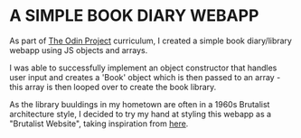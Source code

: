# A SIMPLE BOOK DIARY WEBAPP

As part of [The Odin Project](https://www.theodinproject.com/) curriculum, I created a simple book diary/library webapp using JS objects and arrays.

I was able to successfully implement an object constructor that handles user input and creates a 'Book' object which is then passed to an array - this array is then looped over to create the book library.

As the library buuldings in my hometown are often in a 1960s Brutalist architecture style, I decided to try my hand at styling this webapp as a "Brutalist Website", taking inspiration from [here](https://brutalistwebsites.com/).
